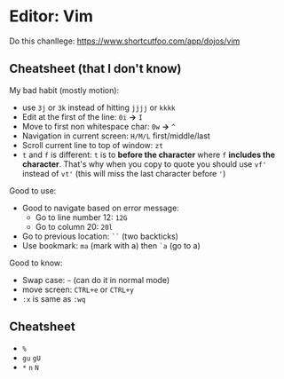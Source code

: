 # Editor: Vim

Do this chanllege: https://www.shortcutfoo.com/app/dojos/vim

## Cheatsheet (that I don't know)

My bad habit (mostly motion):
- use `3j` or `3k` instead of hitting `jjjj` or `kkkk`
- Edit at the first of the line: `0i` **->** `I`
- Move to first non whitespace char: `0w` **->** `^`
- Navigation in current screen: `H/M/L` first/middle/last
- Scroll current line to top of window: `zt`
- `t` and `f` is different: `t` is to **before the character** where `f` **includes the character**. That's why when you copy to quote you should use `vf'` instead of `vt'` (this will miss the last character before `'`)

Good to use:
- Good to navigate based on error message:
  - Go to line number 12: `12G`
  - Go to column 20: `20l`
- Go to previous location: <code>``</code> (two backticks)
- Use bookmark: `ma` (mark with a) then <code>`a</code> (go to a)

Good to know:
- Swap case: `~` (can do it in normal mode)
- move screen: `CTRL+e` or `CTRL+y`
- `:x` is same as `:wq`


## Cheatsheet
- `%`
- `gu` `gU`
- `*` `n` `N`
